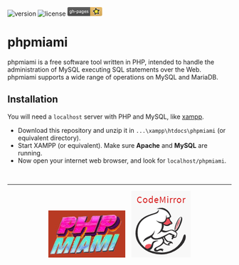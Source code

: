 ![version](https://img.shields.io/badge/version-1.2-cornflowerblue.svg)
![license](https://img.shields.io/badge/license-CC0-orangered.svg)
[![ghp](https://github.com/bruneo32/phpmiami/blob/gh-pages/ghpbanner.png?raw=true)](https://bruneo32.github.io/phpmiami/)

# phpmiami
phpmiami is a free software tool written in PHP, intended to handle the administration of MySQL executing SQL statements over the Web. phpmiami supports a wide range of operations on MySQL and MariaDB.

## Installation
You will need a `localhost` server with PHP and MySQL, like [xampp](https://www.apachefriends.org/download.html).

- Download this repository and unzip it in `...\xampp\htdocs\phpmiami` (or equivalent directory).
- Start XAMPP (or equivalent). Make sure **Apache** and **MySQL** are running.
- Now open your internet web browser, and look for `localhost/phpmiami`.

<br/><hr/>
<p align="center">
  <a target="_blank" href="https://www.retronomicon.gq/phpmiami"><img src="/res/banner.jpg" alt=""></a> &ensp;
  <a target="_blank" href="https://codemirror.net"><img src="/res/codemirror.png" alt=""></a>
</p>
